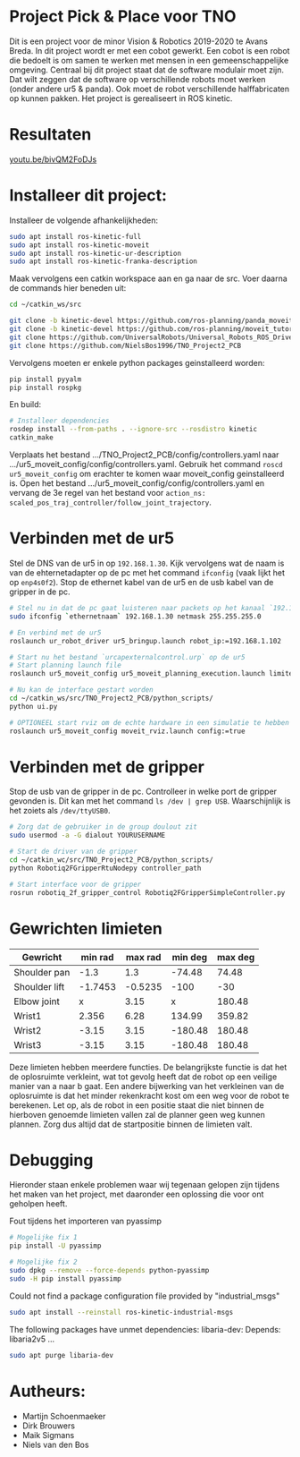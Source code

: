 # Project Pick & Place voor TNO
Dit is een project voor de minor Vision & Robotics 2019-2020 te Avans Breda. In dit project wordt er met een cobot gewerkt. Een cobot is een robot die bedoelt is om samen te werken met mensen in een gemeenschappelijke omgeving. Centraal bij dit project staat dat de software modulair moet zijn. Dat wilt zeggen dat de software op verschillende robots moet werken (onder andere ur5 & panda). Ook moet de robot verschillende halffabricaten op kunnen pakken. Het project is gerealiseert in ROS kinetic.


# Resultaten
[youtu.be/bivQM2FoDJs](https://youtu.be/bivQM2FoDJs)


# Installeer dit project:
Installeer de volgende afhankelijkheden:
```bash
sudo apt install ros-kinetic-full
sudo apt install ros-kinetic-moveit
sudo apt install ros-kinetic-ur-description
sudo apt install ros-kinetic-franka-description
```

Maak vervolgens een catkin workspace aan en ga naar de src. Voer daarna de commands hier beneden uit:
```bash
cd ~/catkin_ws/src

git clone -b kinetic-devel https://github.com/ros-planning/panda_moveit_config.git
git clone -b kinetic-devel https://github.com/ros-planning/moveit_tutorials.git
git clone https://github.com/UniversalRobots/Universal_Robots_ROS_Driver
git clone https://github.com/NielsBos1996/TNO_Project2_PCB
```

Vervolgens moeten er enkele python packages geinstalleerd worden:
```bash
pip install pyyalm
pip install rospkg
```

En build:
```bash
# Installeer dependencies
rosdep install --from-paths . --ignore-src --rosdistro kinetic
catkin_make
```

Verplaats het bestand .../TNO_Project2_PCB/config/controllers.yaml naar .../ur5_moveit_config/config/controllers.yaml. Gebruik het command `roscd ur5_moveit_config` om erachter te komen waar moveit_config geinstalleerd is.
Open het bestand .../ur5_moveit_config/config/controllers.yaml en vervang de 3e regel van het bestand voor `action_ns: scaled_pos_traj_controller/follow_joint_trajectory`.


# Verbinden met de ur5
Stel de DNS van de ur5 in op `192.168.1.30`. Kijk vervolgens wat de naam is van de ehternetadapter op de pc met het command `ifconfig` (vaak lijkt het op `enp4s0f2`). Stop de ethernet kabel van de ur5 en de usb kabel van de gripper in de pc. 
```bash
# Stel nu in dat de pc gaat luisteren naar packets op het kanaal `192.168.1.30`
sudo ifconfig `ethernetnaam` 192.168.1.30 netmask 255.255.255.0

# En verbind met de ur5
roslaunch ur_robot_driver ur5_bringup.launch robot_ip:=192.168.1.102

# Start nu het bestand `urcapexternalcontrol.urp` op de ur5
# Start planning launch file
roslaunch ur5_moveit_config ur5_moveit_planning_execution.launch limited:=true

# Nu kan de interface gestart worden
cd ~/catkin_ws/src/TNO_Project2_PCB/python_scripts/
python ui.py

# OPTIONEEL start rviz om de echte hardware in een simulatie te hebben
roslaunch ur5_moveit_config moveit_rviz.launch config:=true
```


# Verbinden met de gripper
Stop de usb van de gripper in de pc. Controlleer in welke port de gripper gevonden is. Dit kan met het command `ls /dev | grep USB`. Waarschijnlijk is het zoiets als `/dev/ttyUSB0`.
```bash
# Zorg dat de gebruiker in de group doulout zit
sudo usermod -a -G dialout YOURUSERNAME

# Start de driver van de gripper
cd ~/catkin_wc/src/TNO_Project2_PCB/python_scripts/
python Robotiq2FGripperRtuNodepy controller_path

# Start interface voor de gripper
rosrun robotiq_2f_gripper_control Robotiq2FGripperSimpleController.py
```


# Gewrichten limieten
Gewricht | min rad | max rad | min deg | max deg 
--- | --- | --- | --- |---
Shoulder pan | -1.3 | 1.3 | -74.48 | 74.48
Shoulder lift | -1.7453 | -0.5235 | -100 | -30
Elbow joint | x | 3.15 | x | 180.48
Wrist1 | 2.356 | 6.28 | 134.99 | 359.82
Wrist2 | -3.15 | 3.15 | -180.48 | 180.48
Wrist3 | -3.15 | 3.15 | -180.48 | 180.48

Deze limieten hebben meerdere functies. De belangrijkste functie is dat het de oplosruimte verkleint, wat tot gevolg heeft dat de robot op een veilige manier van a naar b gaat. Een andere bijwerking van het verkleinen van de oplosruimte is dat het minder rekenkracht kost om een weg voor de robot te berekenen.
Let op, als de robot in een positie staat die niet binnen de hierboven genoemde limieten vallen zal de planner geen weg kunnen plannen. Zorg dus altijd dat de startpositie binnen de limieten valt.


# Debugging
Hieronder staan enkele problemen waar wij tegenaan gelopen zijn tijdens het maken van het project, met daaronder een oplossing die voor ont geholpen heeft.

Fout tijdens het importeren van pyassimp
```bash
# Mogelijke fix 1
pip install -U pyassimp

# Mogelijke fix 2
sudo dpkg --remove --force-depends python-pyassimp
sudo -H pip install pyassimp
```

Could not find a package configuration file provided by "industrial_msgs"
```bash
sudo apt install --reinstall ros-kinetic-industrial-msgs
```

The following packages have unmet dependencies:
    libaria-dev: Depends: libaria2v5 ...
```bash
sudo apt purge libaria-dev
```




# Autheurs:
- Martijn Schoenmaeker
- Dirk Brouwers
- Maik Sigmans
- Niels van den Bos
